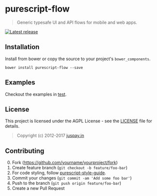 # purescript-flow
> Generic typesafe UI and API flows for mobile and web apps.

[![Latest release](https://img.shields.io/github/release/juspay/purescript-flow.svg)](https://github.com/juspay/purescript-flow/releases)

## Installation

Install from bower or copy the source to your project's `bower_components`.

```
bower install purescript-flow --save
```

## Examples

Checkout the examples in [test](test).


## License

This project is licensed under the AGPL License - see the [LICENSE](LICENSE) file for details. 
> Copyright (c) 2012-2017 [juspay.in](https://www.juspay.in)


## Contributing

0. Fork (<https://github.com/yourname/yourproject/fork>)
1. Create feature branch (`git checkout -b feature/foo-bar`)
2. For code styling, follow [purescript-style-guide](https://github.com/ianbollinger/purescript-style-guide/blob/master/purescript-style.md).
3. Commit your changes (`git commit -am 'Add some foo bar'`)
4. Push to the branch (`git push origin feature/foo-bar`)
5. Create a new Pull Request




